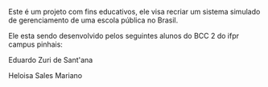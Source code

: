 Este é um projeto com fins educativos, ele visa recriar um sistema simulado de gerenciamento de uma escola pública no Brasil.

Ele esta sendo desenvolvido pelos seguintes alunos do BCC 2 do ifpr campus pinhais:

Eduardo Zuri de Sant'ana

Heloisa Sales Mariano
